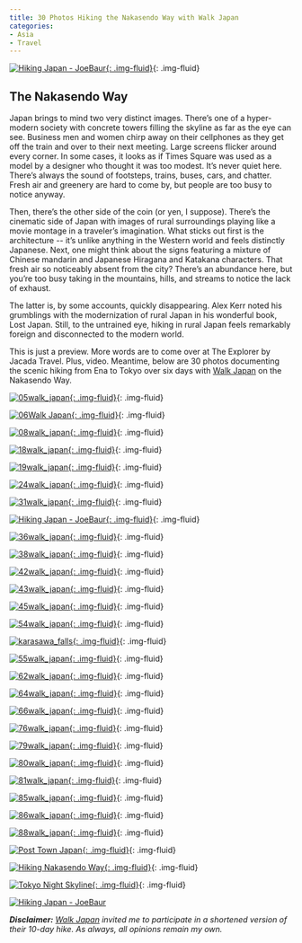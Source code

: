 ```yaml
---
title: 30 Photos Hiking the Nakasendo Way with Walk Japan
categories:
- Asia
- Travel
---
```


[![Hiking Japan - JoeBaur](https://withoutapath.com/wp-content/uploads/2016/02/Hiking-Japan-JoeBaur.jpg){: .img-fluid}](https://withoutapath.com/wp-content/uploads/2016/02/Hiking-Japan-JoeBaur.jpg){: .img-fluid}

## The Nakasendo Way

Japan brings to mind two very distinct images. There’s one of a hyper-modern society with concrete towers filling the skyline as far as the eye can see. Business men and women chirp away on their cellphones as they get off the train and over to their next meeting. Large screens flicker around every corner. In some cases, it looks as if Times Square was used as a model by a designer who thought it was too modest. It’s never quiet here. There’s always the sound of footsteps, trains, buses, cars, and chatter. Fresh air and greenery are hard to come by, but people are too busy to notice anyway.<!-- more -->

Then, there’s the other side of the coin (or yen, I suppose). There’s the cinematic side of Japan with images of rural surroundings playing like a movie montage in a traveler’s imagination. What sticks out first is the architecture -- it’s unlike anything in the Western world and feels distinctly Japanese. Next, one might think about the signs featuring a mixture of Chinese mandarin and Japanese Hiragana and Katakana characters. That fresh air so noticeably absent from the city? There’s an abundance here, but you’re too busy taking in the mountains, hills, and streams to notice the lack of exhaust.

The latter is, by some accounts, quickly disappearing. Alex Kerr noted his grumblings with the modernization of rural Japan in his wonderful book, Lost Japan. Still, to the untrained eye, hiking in rural Japan feels remarkably foreign and disconnected to the modern world.

This is just a preview. More words are to come over at The Explorer by Jacada Travel. Plus, video. Meantime, below are 30 photos documenting the scenic hiking from Ena to Tokyo over six days with [Walk Japan](http://walkjapan.com/) on the Nakasendo Way.

[![05walk_japan](https://withoutapath.com/wp-content/uploads/2016/02/05walk_japan.jpg){: .img-fluid}](https://withoutapath.com/wp-content/uploads/2016/02/05walk_japan.jpg){: .img-fluid}

[![06Walk Japan](https://withoutapath.com/wp-content/uploads/2016/02/06Walk-Japan-1.jpg){: .img-fluid}](https://withoutapath.com/wp-content/uploads/2016/02/06Walk-Japan-1.jpg){: .img-fluid}

[![08walk_japan](https://withoutapath.com/wp-content/uploads/2016/02/08walk_japan.jpg){: .img-fluid}](https://withoutapath.com/wp-content/uploads/2016/02/08walk_japan.jpg){: .img-fluid}

[![18walk_japan](https://withoutapath.com/wp-content/uploads/2016/02/18walk_japan.jpg){: .img-fluid}](https://withoutapath.com/wp-content/uploads/2016/02/18walk_japan.jpg){: .img-fluid}

[![19walk_japan](https://withoutapath.com/wp-content/uploads/2016/02/19walk_japan.jpg){: .img-fluid}](https://withoutapath.com/wp-content/uploads/2016/02/19walk_japan.jpg){: .img-fluid}

[![24walk_japan](https://withoutapath.com/wp-content/uploads/2016/02/24walk_japan.jpg){: .img-fluid}](https://withoutapath.com/wp-content/uploads/2016/02/24walk_japan.jpg){: .img-fluid}

[![31walk_japan](https://withoutapath.com/wp-content/uploads/2016/02/31walk_japan.jpg){: .img-fluid}](https://withoutapath.com/wp-content/uploads/2016/02/31walk_japan.jpg){: .img-fluid}

[![Hiking Japan - JoeBaur](https://withoutapath.com/wp-content/uploads/2016/02/Hiking-Japan-JoeBaur.jpg){: .img-fluid}](https://withoutapath.com/wp-content/uploads/2016/02/Hiking-Japan-JoeBaur.jpg){: .img-fluid}

[![36walk_japan](https://withoutapath.com/wp-content/uploads/2016/02/36walk_japan.jpg){: .img-fluid}](https://withoutapath.com/wp-content/uploads/2016/02/36walk_japan.jpg){: .img-fluid}

[![38walk_japan](https://withoutapath.com/wp-content/uploads/2016/02/38walk_japan.jpg){: .img-fluid}](https://withoutapath.com/wp-content/uploads/2016/02/38walk_japan.jpg){: .img-fluid}

[![42walk_japan](https://withoutapath.com/wp-content/uploads/2016/02/42walk_japan.jpg){: .img-fluid}](https://withoutapath.com/wp-content/uploads/2016/02/42walk_japan.jpg){: .img-fluid}

[![43walk_japan](https://withoutapath.com/wp-content/uploads/2016/02/43walk_japan.jpg){: .img-fluid}](https://withoutapath.com/wp-content/uploads/2016/02/43walk_japan.jpg){: .img-fluid}

[![45walk_japan](https://withoutapath.com/wp-content/uploads/2016/02/45walk_japan.jpg){: .img-fluid}](https://withoutapath.com/wp-content/uploads/2016/02/45walk_japan.jpg){: .img-fluid}

[![54walk_japan](https://withoutapath.com/wp-content/uploads/2016/02/54walk_japan.jpg){: .img-fluid}](https://withoutapath.com/wp-content/uploads/2016/02/54walk_japan.jpg){: .img-fluid}

[![karasawa_falls](https://withoutapath.com/wp-content/uploads/2016/02/karasawa_falls.jpg){: .img-fluid}](https://withoutapath.com/wp-content/uploads/2016/02/karasawa_falls.jpg){: .img-fluid}

[![55walk_japan](https://withoutapath.com/wp-content/uploads/2016/02/55walk_japan.jpg){: .img-fluid}](https://withoutapath.com/wp-content/uploads/2016/02/55walk_japan.jpg){: .img-fluid}

[![62walk_japan](https://withoutapath.com/wp-content/uploads/2016/02/62walk_japan.jpg){: .img-fluid}](https://withoutapath.com/wp-content/uploads/2016/02/62walk_japan.jpg){: .img-fluid}

[![64walk_japan](https://withoutapath.com/wp-content/uploads/2016/02/64walk_japan.jpg){: .img-fluid}](https://withoutapath.com/wp-content/uploads/2016/02/64walk_japan.jpg){: .img-fluid}

[![66walk_japan](https://withoutapath.com/wp-content/uploads/2016/02/66walk_japan.jpg){: .img-fluid}](https://withoutapath.com/wp-content/uploads/2016/02/66walk_japan.jpg){: .img-fluid}

[![76walk_japan](https://withoutapath.com/wp-content/uploads/2016/02/76walk_japan.jpg){: .img-fluid}](https://withoutapath.com/wp-content/uploads/2016/02/76walk_japan.jpg){: .img-fluid}

[![79walk_japan](https://withoutapath.com/wp-content/uploads/2016/02/79walk_japan.jpg){: .img-fluid}](https://withoutapath.com/wp-content/uploads/2016/02/79walk_japan.jpg){: .img-fluid}

[![80walk_japan](https://withoutapath.com/wp-content/uploads/2016/02/80walk_japan.jpg){: .img-fluid}](https://withoutapath.com/wp-content/uploads/2016/02/80walk_japan.jpg){: .img-fluid}

[![81walk_japan](https://withoutapath.com/wp-content/uploads/2016/02/81walk_japan.jpg){: .img-fluid}](https://withoutapath.com/wp-content/uploads/2016/02/81walk_japan.jpg){: .img-fluid}

[![85walk_japan](https://withoutapath.com/wp-content/uploads/2016/02/85walk_japan.jpg){: .img-fluid}](https://withoutapath.com/wp-content/uploads/2016/02/85walk_japan.jpg){: .img-fluid}

[![86walk_japan](https://withoutapath.com/wp-content/uploads/2016/02/86walk_japan.jpg){: .img-fluid}](https://withoutapath.com/wp-content/uploads/2016/02/86walk_japan.jpg){: .img-fluid}

[![88walk_japan](https://withoutapath.com/wp-content/uploads/2016/02/88walk_japan.jpg){: .img-fluid}](https://withoutapath.com/wp-content/uploads/2016/02/88walk_japan.jpg){: .img-fluid}

[![Post Town Japan](https://withoutapath.com/wp-content/uploads/2016/02/89walk_japan.jpg){: .img-fluid}](https://withoutapath.com/wp-content/uploads/2016/02/89walk_japan.jpg){: .img-fluid}

[![Hiking Nakasendo Way](https://withoutapath.com/wp-content/uploads/2016/02/90walk_japan.jpg){: .img-fluid}](https://withoutapath.com/wp-content/uploads/2016/02/90walk_japan.jpg){: .img-fluid}

[![Tokyo Night Skyline](https://withoutapath.com/wp-content/uploads/2016/02/97walk_japan.jpg){: .img-fluid}](https://withoutapath.com/wp-content/uploads/2016/02/97walk_japan.jpg){: .img-fluid}

[![Hiking Japan - JoeBaur](https://withoutapath.com/wp-content/uploads/2016/02/Hiking-Japan-JoeBaur-200x300.png)](https://withoutapath.com/wp-content/uploads/2016/02/Hiking-Japan-JoeBaur.png)

_**Disclaimer:** [Walk Japan](http://walkjapan.com) invited me to participate in a shortened version of their 10-day hike. As always, all opinions remain my own._
